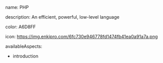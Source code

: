 name: PHP

description: An efficient, powerful, low-level language

color: A6D8FF

icon: https://img.enkipro.com/6fc730e946778fd1474fb41ea0a91a7a.png

availableAspects:
  - introduction